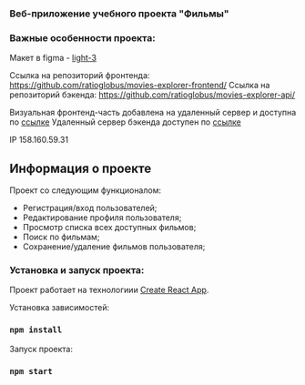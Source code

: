 ### Веб-приложение учебного проекта "Фильмы"

### Важные особенности проекта: 

Макет в figma - [light-3](https://www.figma.com/file/6FMWkB94wE7KTkcCgUXtnC/Дипломный-проект?type=design&node-id=1-1534&mode=design&t=LJvwEg40bmGEnW2D-0)

Ссылка на репозиторий фронтенда: https://github.com/ratioglobus/movies-explorer-frontend/
Ссылка на репозиторий бэкенда: https://github.com/ratioglobus/movies-explorer-api/

Визуальная фронтенд-часть добавлена на удаленный сервер и доступна по [ссылке](https://imovie.nomoredomainswork.ru/)
Удаленный сервер бэкенда доступен по [ссылке](https://api.imovie.nomoredomainswork.ru/)

IP 158.160.59.31

## Информация о проекте
Проект со следующим функционалом:

- Регистрация/вход пользователей;
- Редактирование профиля пользователя;
- Просмотр списка всех доступных фильмов;
- Поиск по фильмам;
- Сохранение/удаление фильмов пользователя;



### Установка и запуск проекта: 

Проект работает на технологиии [Create React App](https://github.com/facebook/create-react-app).

Установка зависимостей:
### `npm install`

Запуск проекта:
### `npm start`
